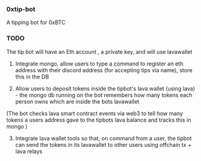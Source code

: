 ### 0xtip-bot
A tipping bot for 0xBTC


### TODO
The tip bot will have an Eth account , a private key, and will use lavawallet


1. Integrate mongo, allow users to type a command to register an eth address with their discord address  (for accepting tips via name), store this in the DB



2. Allow users to deposit tokens inside the tipbot's lava wallet (using lava) - the mongo db running on the bot remembers how many tokens each person owns which are inside the bots lavawallet  

(The bot checks lava smart contract events via web3 to tell how many tokens a users address gave to the tipbots lava balance and tracks this in mongo )


3. Integrate lava wallet tools so that, on command from a user, the tipbot can send the tokens in its lavawallet to other users using offchain tx + lava relays 
